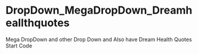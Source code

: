 # DropDown_MegaDropDown_Dreamheallthquotes
Mega DropDown and other Drop Down and Also have Dream Health Quotes Start Code
